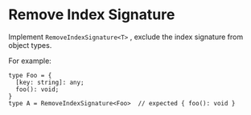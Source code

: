 # Remove Index Signature

Implement `RemoveIndexSignature<T>` , exclude the index signature from object types.

For example:

```
type Foo = {
  [key: string]: any;
  foo(): void;
}
type A = RemoveIndexSignature<Foo>  // expected { foo(): void }
```
